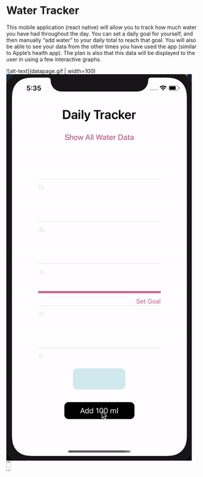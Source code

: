 # Water Tracker
This mobile application (react native) will allow you to track how much water you have had throughout the day. You can set a daily goal for yourself, and then manually “add water” to your daily total to reach that goal. You will also be able to see your data from the other times you have used the app (similar to Apple’s health app). The plan is also that this data will be displayed to the user in using a few interactive graphs.


![alt-text](datapage.gif | width=100)
![alt-text](homepage.gif)
<img src="datapage.gif" height="24">
